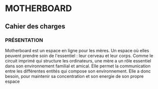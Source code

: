 # **MOTHERBOARD**
## **Cahier des charges** 


### **PRÉSENTATION** 
Motherboard est un espace en ligne pour les mères. Un espace où elles peuvent prendre soin de l'essentiel : leur cerveau et leur corps.
Comme le circuit imprimé qui structure les ordinateurs, une mère a un rôle essentiel dans son environnement familial et amical. Elle permet la communication entre les différentes entités qui 
compose son environnement. Elle a donc besoin, pour maintenir sa concentration et son energie de son propre espace

